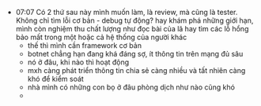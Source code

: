 - 07:07 Có 2 thứ sau này mình muốn làm, là review, mà cũng là tester. Không chỉ tìm lỗi cơ bản - debug tự động? hay khám phá những giới hạn, mình còn nghiệm thu chất lượng như đọc bài của lã hay tìm các lỗ hổng bảo mất trong một hoặc cả hệ thống của người khác
	- thế thì mình cần framework cơ bản
	- botnet chẳng hạn đang khá đáng sợ, ít thông tin trên mạng đủ sâu
	- nó ở đâu, khi nào thì hoạt động
	- mxh càng phát triển thông tin chia sẻ càng nhiều và tất nhiên càng khó để kiểm soát
	- nhà mình có những con bọ ở đâu phòng dịch như nào cũng khó
	-